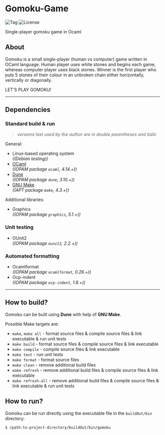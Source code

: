 # Gomoku-Game
![Tag](https://img.shields.io/github/v/tag/ref-humbold/Gomoku-Game?style=plastic)
![License](https://img.shields.io/github/license/ref-humbold/Gomoku-Game?style=plastic)

Single-player gomoku game in Ocaml

## About
Gomoku is a small single-player (human vs computer) game written in OCaml language. Human player uses white stones and begins each game, whereas computer player uses black stones. Winner is the first player who puts 5 stones of their colour in an unbroken chain either horizontally, vertically or diagonally.

LET'S PLAY GOMOKU!

-----

## Dependencies

### Standard build & run
> *versions last used by the author are in double parentheses and italic*

General:
+ Linux-based operating system \
  *((Debian testing))*
+ [OCaml](https://ocaml.org) \
  *((OPAM package `ocaml`, 4.14.+))*
+ [Dune](https://dune.build) \
  *((OPAM package `dune`, 3.10.+))*
+ [GNU Make](https://www.gnu.org/software/make) \
  *((APT package `make`, 4.3.+))*

Additional libraries:
+ Graphics \
  *((OPAM package `graphics`, 5.1.+))*

### Unit testing
+ OUnit2 \
  *((OPAM package `ounit2`, 2.2.+))*

### Automated formatting
+ Ocamlformat \
  *((OPAM package `ocamlformat`, 0.26.+))*
+ Ocp-indent \
  *((OPAM package `ocp-indent`, 1.8.+))*

-----

## How to build?
Gomoku can be built using **Dune** with help of **GNU Make**.

Possible Make targets are:
+ `make`, `make all` - format source files & compile source files & link executable & run unit tests
+ `make build` - format source files & compile source files & link executable
+ `make compile` - compile source files & link executable
+ `make test` - run unit tests
+ `make format` - format source files
+ `make clean` - remove additional build files
+ `make refresh` - remove additional build files & compile source files & link executable
+ `make refresh-all` - remove additional build files & compile source files & link executable & run unit tests

## How to run?
Gomoku can be run directly using the executable file in the `buildOut/bin` directory:
```sh
$ /path-to-project-directory/buildOut/bin/gomoku
```

